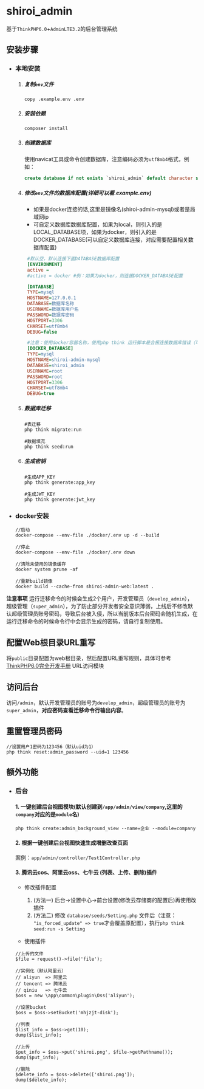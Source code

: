 # shiroi_admin
基于`ThinkPHP6.0`+`AdminLTE3.2`的后台管理系统

## 安装步骤
  - ### 本地安装
    1. ##### 复制`env`文件
        ```shell
        copy .example.env .env   
        ```
    2. ##### 安装依赖
        ```shell
        composer install
        ```

    3. ##### 创建数据库
        使用navicat工具或命令创建数据库，注意编码必须为`utf8mb4`格式，例如：
        ~~~sql
        create database if not exists `shiroi_admin` default character set utf8mb4 collate utf8mb4_unicode_ci;
        ~~~
    4. ##### 修改`env`文件的数据库配置(详细可以看.example.env)
       - 如果是docker连接的话,这里是镜像名(shiroi-admin-mysql)或者是局域网ip
       - 可自定义数据库数据库配置，如果为local，则引入的是LOCAL_DATABASE项，如果为docker，则引入的是DOCKER_DATABASE(可以自定义数据库连接，对应需要配置相关数据库配置)
       ```ini
        #默认空，默认连接下面DATABASE数据库配置
        [ENVIRONMENT]
        active = 
        #active = docker #例：如果为docker，则连接DOCKER_DATABASE配置

        [DATABASE]
        TYPE=mysql
        HOSTNAME=127.0.0.1
        DATABASE=数据库名称
        USERNAME=数据库用户名
        PASSWORD=数据库密码
        HOSTPORT=3306
        CHARSET=utf8mb4
        DEBUG=false

        #注意：使用docker容器名称，使用php think 运行脚本是会报连接数据库错误（可以使用局域网ip(`ipconfig` | `ifconfig`)处理这个错误）
        [DOCKER_DATABASE]
        TYPE=mysql
        HOSTNAME=shiroi-admin-mysql
        DATABASE=shiroi_admin
        USERNAME=root
        PASSWORD=root
        HOSTPORT=3306
        CHARSET=utf8mb4
        DEBUG=true
       ```
    5. ##### 数据库迁移
        ```shell
        #表迁移
        php think migrate:run 
        
        #数据填充
        php think seed:run
        ```
    6. ##### 生成密钥
       ```shell
       #生成APP_KEY
       php think generate:app_key
       
       #生成JWT_KEY
       php think generate:jwt_key
       ```
    
  - ### docker安装
    ```
    //启动
    docker-compose --env-file ./docker/.env up -d --build
    
    //停止
    docker-compose --env-file ./docker/.env down

    //清除未使用的镜像缓存
    docker system prune -af

    //重新build镜像
    docker build --cache-from shiroi-admin-web:latest .
    ```


**注意事项**
运行迁移命令的时候会生成2个用户，开发管理员（`develop_admin`），超级管理（`super_admin`），为了防止部分开发者安全意识薄弱，上线后不修改默认超级管理员账号密码，导致后台被入侵，所以当前版本后台密码会随机生成，在运行迁移命令的时候命令行中会显示生成的密码，请自行复制使用。

## 配置Web根目录URL重写
将`public`目录配置为web根目录，然后配置URL重写规则，具体可参考 [ThinkPHP6.0完全开发手册](https://www.kancloud.cn/manual/thinkphp6_0/1037488) URL访问模块

## 访问后台
访问`/admin`，默认开发管理员的账号为`develop_admin`，超级管理员的账号为`super_admin`，**对应密码查看迁移命令行输出内容**。

## 重置管理员密码
```shell
//设置用户1密码为123456（默认uid为1）
php think reset:admin_password --uid=1 123456
``` 
## 额外功能
  - ### 后台 
    #### 1. 一键创建后台视图模块(默认创建到`/app/admin/view/company`,这里的`company`对应的是`module`名)
    `php think create:admin_background_view --name=企业 --module=company`
    
    #### 2. 根据一键创建后台视图快速生成增删改查页面
    案例：`app/admin/controller/Test1Controller.php`

    #### 3. 腾讯云cos、阿里云oss、七牛云 (列表、上传、删除)插件
     - 修改插件配置
       1. (方法一) 后台->设置中心->前台设置(修改云存储商的配置后)再使用改插件
       2. (方法二) 修改 `database/seeds/Setting.php` 文件后（注意： `"is_forced_update" => true`才会覆盖原配置），执行`php think seed:run -s Setting` 
    
     - 使用插件  
    ```phpt
    //上传的文件
    $file = request()->file('file');
    
    //实例化（默认阿里云）
    // aliyun  => 阿里云
    // tencent => 腾讯云
    // qiniu   => 七牛云
    $oss = new \app\common\plugin\Oss('aliyun');
    
    //设置bucket
    $oss = $oss->setBucket('mhjzjt-disk');
    
    //列表
    $list_info = $oss->get(10);
    dump($list_info);
    
    //上传
    $put_info = $oss->put('shiroi.png', $file->getPathname());
    dump($put_info);
    
    //删除
    $delete_info = $oss->delete(['shiroi.png']);
    dump($delete_info);
    ```